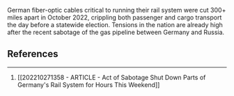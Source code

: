 
German fiber-optic cables critical to running their rail system were cut 300+ miles apart in October 2022, crippling both passenger and cargo transport the day before a statewide election. Tensions in the nation are already high after the recent sabotage of the gas pipeline between Germany and Russia.

## References
---
1. [[202210271358 - ARTICLE - Act of Sabotage Shut Down Parts of Germany's Rail System for Hours This Weekend]]